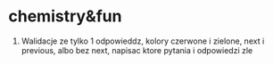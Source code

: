 # chemistry&fun

1. Walidacje ze tylko 1 odpowieddz, kolory czerwone i zielone, next i previous, albo bez next, napisac ktore pytania i odpowiedzi zle
